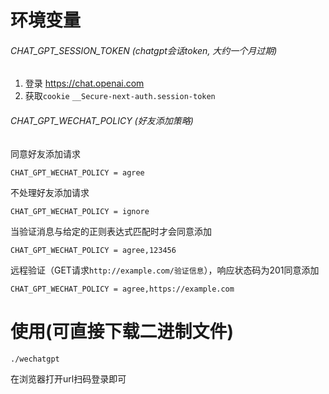 # 环境变量
###### CHAT_GPT_SESSION_TOKEN (chatgpt会话token, 大约一个月过期)
1. 登录 https://chat.openai.com
2. 获取`cookie` `__Secure-next-auth.session-token`
###### CHAT_GPT_WECHAT_POLICY (好友添加策略)
同意好友添加请求
```
CHAT_GPT_WECHAT_POLICY = agree
```
不处理好友添加请求
```
CHAT_GPT_WECHAT_POLICY = ignore
```
当验证消息与给定的正则表达式匹配时才会同意添加
```
CHAT_GPT_WECHAT_POLICY = agree,123456
```
远程验证（GET请求`http://example.com/验证信息`），响应状态码为201同意添加
```
CHAT_GPT_WECHAT_POLICY = agree,https://example.com
```
# 使用(可直接下载二进制文件)
```
./wechatgpt
```
在浏览器打开url扫码登录即可

